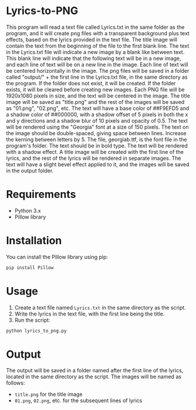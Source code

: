 # Lyrics-to-PNG
This program will read a text file called Lyrics.txt in the same folder as the program, and it will create png files with a transparent background plus text effects, based on the lyrics provided in the text file.
The title image will contain the text from the beginning of the file to the first blank line.
The text in the Lyrics.txt file will indicate a new image by a blank like between text.
This blank line will indicate that the following text will be in a new image, and each line of text will be on a new line in the image.
Each line of text will be centered horizontally in the image.
The png files will be saved in a folder called "output/" + the first line in the Lyrics.txt file, in the same directory as the program.
If the folder does not exist, it will be created.
If the folder exists, it will be cleared before creating new images.
Each PNG file will be 1920x1080 pixels in size, and the text will be centered in the image.
The title image will be saved as "title.png" and the rest of the images will be saved as "01.png", "02.png", etc.
The text will have a base color of ##F9EFD5 and a shadow color of ##000000, with a shadow offset of 5 pixels in both the x and y directions and a shadow blur of 10 pixels and opacity of 0.5.
The text will be rendered using the "Georgia" font at a size of 150 pixels.
The text on the image should be double-spaced, giving space between lines.
Increase the kerning between letters by 5.
The file, georgiab.ttf, is the font file in the program's folder.
The text should be in bold type.
The text will be rendered with a shadow effect.
A title image will be created with the first line of the lyrics, and the rest of the lyrics will be rendered in separate images.
The text will have a slight bevel effect applied to it, and the images will be saved in the output folder.
# Requirements
- Python 3.x
- Pillow library
# Installation
You can install the Pillow library using pip:
```bash
pip install Pillow
```
# Usage
1. Create a text file named `Lyrics.txt` in the same directory as the script.
2. Write the lyrics in the text file, with the first line being the title.
3. Run the script:
```bash
python lyrics_to_png.py
```
# Output
The output will be saved in a folder named after the first line of the lyrics, located in the same directory as the script. The images will be named as follows:
- `title.png` for the title image
- `01.png`, `02.png`, etc. for the subsequent lines of lyrics




